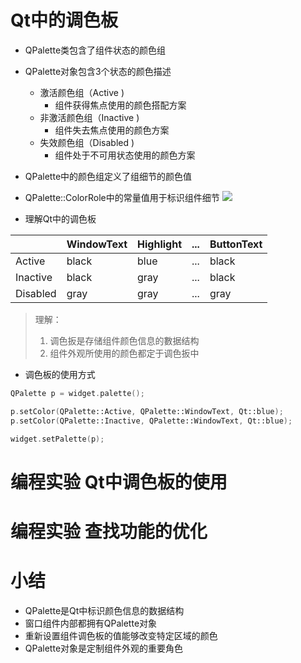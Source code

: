 # Qt中的调色板

- QPalette类包含了组件状态的颜色组
- QPalette对象包含3个状态的颜色描述
    - 激活颜色组（Active )
        - 组件获得焦点使用的颜色搭配方案
    - 非激活颜色组（Inactive )
        - 组件失去焦点使用的颜色方案
    - 失效颜色组（Disabled )
        - 组件处于不可用状态使用的颜色方案

- QPalette中的颜色组定义了组细节的颜色值
- QPalette::ColorRole中的常量值用于标识组件细节
![](_v_images_/.png)

- 理解Qt中的调色板

|          | WindowText | Highlight | ... | ButtonText |
| -------- | ---------- | --------- | --- | ---------- |
| Active   | black      | blue      | ... | black      |
| Inactive | black      | gray      | ... | black      |
| Disabled | gray       | gray      | ... | gray       |
> 理解：
> 1. 调色扳是存储组件颜色信息的數据结构
> 2. 组件外观所使用的颜色都定于调色扳中

- 调色板的使用方式

```cpp
QPalette p = widget.palette();

p.setColor(QPalette::Active, QPalette::WindowText, Qt::blue);
p.setColor(QPalette::Inactive, QPalette::WindowText, Qt::blue);

widget.setPalette(p);
```

# 编程实验 Qt中调色板的使用

# 编程实验 查找功能的优化

# 小结
- QPalette是Qt中标识颜色信息的数据结构
- 窗口组件内部都拥有QPalette对象
- 重新设置组件调色板的值能够改变特定区域的颜色
- QPalette对象是定制组件外观的重要角色

